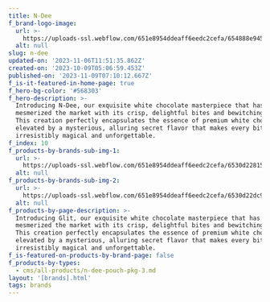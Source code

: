 ```yaml
---
title: N-Dee
f_brand-logo-image:
  url: >-
    https://uploads-ssl.webflow.com/651e8954ddeaff6eedc2cefa/654888e9453380c633f93f0f_N-%20DEE%20LOGO.png
  alt: null
slug: n-dee
updated-on: '2023-11-06T11:51:35.862Z'
created-on: '2023-10-09T05:06:59.453Z'
published-on: '2023-11-09T07:10:12.667Z'
f_is-it-featured-in-home-page: true
f_hero-bg-color: '#568303'
f_hero-description: >-
  Introducing N-Dee, our exquisite white chocolate masterpiece that has
  mesmerized the market with its crisp, delightful bites and bewitching flavor.
  This creation perfectly encapsulates the essence of premium white chocolate,
  elevated by a mysterious, alluring secret flavor that makes every bite
  irresistibly magical and unforgettable.
f_index: 10
f_products-by-brands-sub-img-1:
  url: >-
    https://uploads-ssl.webflow.com/651e8954ddeaff6eedc2cefa/6530d228153c23a5d512afae_n.PNG
  alt: null
f_products-by-brands-sub-img-2:
  url: >-
    https://uploads-ssl.webflow.com/651e8954ddeaff6eedc2cefa/6530d22dc9503aefae63117b_nk.PNG
  alt: null
f_products-by-page-description: >-
  Introducing Glit, our exquisite white chocolate masterpiece that has
  mesmerized the market with its crisp, delightful bites and bewitching flavor.
  This creation perfectly encapsulates the essence of premium white chocolate,
  elevated by a mysterious, alluring secret flavor that makes every bite
  irresistibly magical and unforgettable.
f_is-featured-on-products-by-brand-page: false
f_products-by-types:
  - cms/all-products/n-dee-pouch-pkg-3.md
layout: '[brands].html'
tags: brands
---
```



